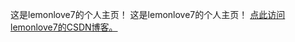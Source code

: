 这是lemonlove7的个人主页！
这是lemonlove7的个人主页！
[点此访问lemonlove7的CSDN博客。]([https://blog.csdn.net/wenhao_ir](https://blog.csdn.net/Kris__zhang)https://blog.csdn.net/Kris__zhang)
